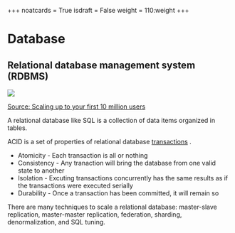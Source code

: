 +++
noatcards = True
isdraft = False
weight = 110:weight
+++


# Database


## Relational database management system (RDBMS) 

![](https://camo.githubusercontent.com/15a7553727e6da98d0de5e9ca3792f6d2b5e92d4/687474703a2f2f692e696d6775722e636f6d2f586b6d3543587a2e706e67) 

[Source: Scaling up to your first 10 million users](https://www.youtube.com/watch?v=vg5onp8TU6Q)


A relational database like SQL is a collection of data items organized in tables.

ACID is a set of properties of relational database [transactions](https://en.wikipedia.org/wiki/Database_transaction) .

- Atomicity -  Each transaction is all or nothing
- Consistency - Any tranaction will bring the database from one valid state to another
- Isolation - Excuting transactions concurrently has the same results as if the transactions were executed serially
- Durability - Once a transaction has been committed, it will remain so

There are many techniques to scale a relational database: master-slave replication, master-master replication, federation, sharding, denormalization, and SQL tuning.